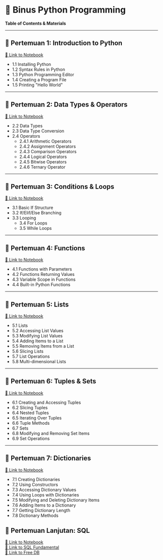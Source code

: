 # 📘 Binus Python Programming  
**Table of Contents & Materials**

---

## 📍 Pertemuan 1: Introduction to Python  
[🔗 Link to Notebook](https://colab.research.google.com/drive/1dBvLlvZKBfkkEq_MCzORCioR9imydV1M?usp=sharing)  
- 1.1 Installing Python  
- 1.2 Syntax Rules in Python  
- 1.3 Python Programming Editor  
- 1.4 Creating a Program File  
- 1.5 Printing "Hello World"

---

## 📍 Pertemuan 2: Data Types & Operators  
[🔗 Link to Notebook](https://colab.research.google.com/drive/1VTUrKAHR8UpUa4tUunes7CdHfmXBUOPt?usp=sharing)  
- 2.2 Data Types  
- 2.3 Data Type Conversion  
- 2.4 Operators  
  - 2.4.1 Arithmetic Operators  
  - 2.4.2 Assignment Operators  
  - 2.4.3 Comparison Operators  
  - 2.4.4 Logical Operators  
  - 2.4.5 Bitwise Operators  
  - 2.4.6 Ternary Operator

---

## 📍 Pertemuan 3: Conditions & Loops  
[🔗 Link to Notebook](https://colab.research.google.com/drive/1Oa7pJrngnVK_Qpwyy6UADtc7pjZXCpw7?usp=sharing)  
- 3.1 Basic If Structure  
- 3.2 If/Elif/Else Branching  
- 3.3 Looping  
  - 3.4 For Loops  
  - 3.5 While Loops

---

## 📍 Pertemuan 4: Functions  
[🔗 Link to Notebook](https://colab.research.google.com/drive/1whtoGRHVKrd2TlEuMipQl7dhq-ikjqdt?usp=sharing)  
- 4.1 Functions with Parameters  
- 4.2 Functions Returning Values  
- 4.3 Variable Scope in Functions  
- 4.4 Built-in Python Functions

---

## 📍 Pertemuan 5: Lists  
[🔗 Link to Notebook](https://colab.research.google.com/drive/11EkpTvaurHZm8P8UNwBuu0gXArsmJpzI?usp=sharing)  
- 5.1 Lists  
- 5.2 Accessing List Values  
- 5.3 Modifying List Values  
- 5.4 Adding Items to a List  
- 5.5 Removing Items from a List  
- 5.6 Slicing Lists  
- 5.7 List Operations  
- 5.8 Multi-dimensional Lists

---

## 📍 Pertemuan 6: Tuples & Sets  
[🔗 Link to Notebook](https://colab.research.google.com/drive/1lWseBChR2R2XxLbuQ2k2jrT6fDq0i0u4?usp=sharing)  
- 6.1 Creating and Accessing Tuples  
- 6.2 Slicing Tuples  
- 6.4 Nested Tuples  
- 6.5 Iterating Over Tuples  
- 6.6 Tuple Methods  
- 6.7 Sets  
- 6.8 Modifying and Removing Set Items  
- 6.9 Set Operations

---

## 📍 Pertemuan 7: Dictionaries  
[🔗 Link to Notebook](https://colab.research.google.com/drive/1HpccVEVa_ZCtqqJ2vt6X1YMBMxXXP8Mf?usp=sharing)  
- 7.1 Creating Dictionaries  
- 7.2 Using Constructors  
- 7.3 Accessing Dictionary Values  
- 7.4 Using Loops with Dictionaries  
- 7.5 Modifying and Deleting Dictionary Items  
- 7.6 Adding Items to a Dictionary  
- 7.7 Getting Dictionary Length  
- 7.8 Dictionary Methods

## 📍 Pertemuan Lanjutan: SQL
[🔗 Link to Notebook](https://colab.research.google.com/drive/1jzexjOdoe2vEmTyKRCMYYmlAslB9gOyg?usp=sharing)  
[🔗 Link to SQL Fundamental](https://github.com/Muhammad-Ikhwan-Fathulloh/SQL-Course-Bank)  
[🔗 Link to Free DB](https://freedb.tech/)  

